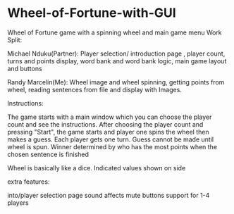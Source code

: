 # Wheel-of-Fortune-with-GUI
Wheel of Fortune game with a spinning wheel and main game menu
Work Split:

Michael Nduku(Partner): Player selection/ introduction page , player count, turns and points display, word bank and word bank logic,
main game layout and buttons

Randy Marcelin(Me): Wheel image and wheel spinning, getting points from wheel, reading sentences from file and display with Images.

Instructions:

The game starts with a main window which you can choose the player count and see the instructions. 
After choosing the player count and pressing "Start", the game starts and player one spins the wheel then makes a guess.
Each player gets one turn. 
Guess cannot be made until wheel is spun. 
Winner determined by who has the most points when the chosen sentence is finished

Wheel is basically like a dice. Indicated values shown on side

extra features:

into/player selection page
sound affects
mute buttons
support for 1-4 players
